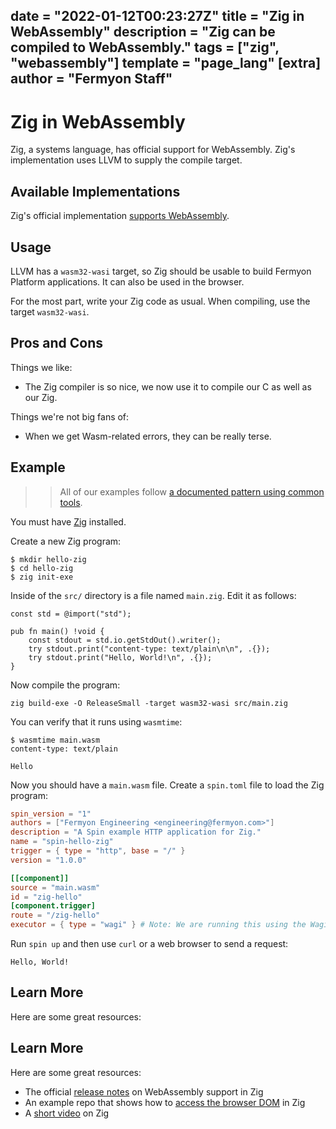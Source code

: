 date = "2022-01-12T00:23:27Z"
title = "Zig in WebAssembly"
description = "Zig can be compiled to WebAssembly."
tags = ["zig", "webassembly"]
template = "page_lang"
[extra]
author = "Fermyon Staff"
---
# Zig in WebAssembly

Zig, a systems language, has official support for WebAssembly.
Zig's implementation uses LLVM to supply the compile target.

## Available Implementations

Zig's official implementation [supports WebAssembly](https://ziglang.org/download/0.4.0/release-notes.html#WebAssembly-Support).

## Usage

LLVM has a `wasm32-wasi` target, so Zig should be usable to build Fermyon Platform applications.
It can also be used in the browser.

For the most part, write your Zig code as usual. When compiling, use the target `wasm32-wasi`.

## Pros and Cons

Things we like:

- The Zig compiler is so nice, we now use it to compile our C as well as our Zig.

Things we're not big fans of:

- When we get Wasm-related errors, they can be really terse.


## Example

>> All of our examples follow [a documented pattern using common tools](/wasm-languages/about-examples).

You must have [Zig](https://ziglang.org/learn/) installed.

Create a new Zig program:

```console
$ mkdir hello-zig
$ cd hello-zig
$ zig init-exe
```

Inside of the `src/` directory is a file named `main.zig`. Edit it as follows:

```zig
const std = @import("std");

pub fn main() !void {
    const stdout = std.io.getStdOut().writer();
    try stdout.print("content-type: text/plain\n\n", .{});
    try stdout.print("Hello, World!\n", .{});
}
```

Now compile the program:

```console
zig build-exe -O ReleaseSmall -target wasm32-wasi src/main.zig
```

You can verify that it runs using `wasmtime`:

```console
$ wasmtime main.wasm
content-type: text/plain

Hello
```

Now you should have a `main.wasm` file. Create a `spin.toml` file to load the Zig program:

```toml
spin_version = "1"
authors = ["Fermyon Engineering <engineering@fermyon.com>"]
description = "A Spin example HTTP application for Zig."
name = "spin-hello-zig"
trigger = { type = "http", base = "/" }
version = "1.0.0"

[[component]]
source = "main.wasm"
id = "zig-hello"
[component.trigger]
route = "/zig-hello"
executor = { type = "wagi" } # Note: We are running this using the Wagi spec
```

Run `spin up` and then use `curl` or a web browser to send a request:

```curl localhost:3000/zig-hello
Hello, World!
```

## Learn More

Here are some great resources:

## Learn More

Here are some great resources:

- The official [release notes](https://ziglang.org/download/0.4.0/release-notes.html#WebAssembly-Support) on WebAssembly support in Zig
- An example repo that shows how to [access the browser DOM](https://github.com/shritesh/zig-wasm-dom) in Zig
- A [short video](https://youtu.be/gJLIiF15wjQ) on Zig